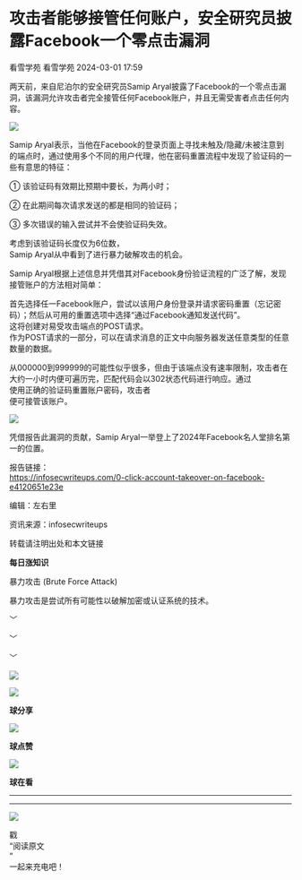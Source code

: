#  攻击者能够接管任何账户，安全研究员披露Facebook一个零点击漏洞   
看雪学苑  看雪学苑   2024-03-01 17:59  
  
两天前，来自尼泊尔的安全研究员Samip Aryal披露了Facebook的一个零点击漏洞，该漏洞允许攻击者完全接管任何Facebook账户，并且无需受害者点击任何内容。  
  
  
![](https://mmbiz.qpic.cn/sz_mmbiz_gif/1UG7KPNHN8HhmzzZl1cjPI7D2FDXMhdiceGx2icdr3CdMDKDicYnPJoA0SRKB629tAxvgfNfLBuIgpIdx69Xa3Ilw/640?wx_fmt=gif&from=appmsg "")  
  
  
Samip Aryal表示，当他在Facebook的登录页面上寻找未触及/隐藏/未被注意到的端点时，通过使用多个不同的用户代理，他在密码重置流程中发现了验证码的一些有意思的特征：  
  
① 该验证码有效期比预期中要长，为两小时；  
  
② 在此期间每次请求发送的都是相同的验证码；  
  
③ 多次错误的输入尝试并不会使验证码失效。  
  
  
考虑到该验证码长度仅为6位数，  
Samip Aryal从中看到了进行暴力破解攻击的机会。  
  
  
Samip Aryal根据上述信息并凭借其对Facebook身份验证流程的广泛了解，发现接管账户的方法相对简单：  
  
  
首先选择任一Facebook账户，尝试以该用户身份登录并请求密码重置（忘记密码）；然后从可用的重置选项中选择“通过Facebook通知发送代码”。  
这将创建对易受攻击端点的POST请求。  
作为POST请求的一部分，可以在请求消息的正文中向服务器发送任意类型的任意数量的数据。  
  
  
从000000到999999的可能性似乎很多，但由于该端点没有速率限制，攻击者在大约一小时内便可遍历完，匹配代码会以302状态代码进行响应。通过  
使用正确的验证码重置账户密码，攻击者  
便可接管该账户。  
  
  
![](https://mmbiz.qpic.cn/sz_mmbiz_png/1UG7KPNHN8HhmzzZl1cjPI7D2FDXMhdicZbd2fap2k4MjE6lBBFQMlwgFYTcDnZVRancmHbVfA4sCpDIyLoRlfQ/640?wx_fmt=png&from=appmsg "")  
  
  
凭借报告此漏洞的贡献，Samip Aryal一举登上了2024年Facebook名人堂排名第一的位置。  
  
  
报告链接：  
https://infosecwriteups.com/0-click-account-takeover-on-facebook-e4120651e23e  
  
  
  
编辑：左右里  
  
资讯来源：infosecwriteups  
  
转载请注明出处和本文链接  
  
  
**每日涨知识**  
  
暴力攻击 (Brute Force Attack)  
  
暴力攻击是尝试所有可能性以破解加密或认证系统的技术。  
  
  
﹀  
  
﹀  
  
﹀  
  
  
![](https://mmbiz.qpic.cn/mmbiz_jpg/Uia4617poZXP96fGaMPXib13V1bJ52yHq9ycD9Zv3WhiaRb2rKV6wghrNa4VyFR2wibBVNfZt3M5IuUiauQGHvxhQrA/640?wx_fmt=jpeg "")  
  
![](https://mmbiz.qpic.cn/sz_mmbiz_gif/1UG7KPNHN8E9S6vNnUMRCOictT4PicNGMgHmsIkOvEno4oPVWrhwQCWNRTquZGs2ZLYic8IJTJBjxhWVoCa47V9Rw/640?wx_fmt=gif "")  
  
**球分享**  
  
![](https://mmbiz.qpic.cn/sz_mmbiz_gif/1UG7KPNHN8E9S6vNnUMRCOictT4PicNGMgHmsIkOvEno4oPVWrhwQCWNRTquZGs2ZLYic8IJTJBjxhWVoCa47V9Rw/640?wx_fmt=gif "")  
  
**球点赞**  
  
![](https://mmbiz.qpic.cn/sz_mmbiz_gif/1UG7KPNHN8E9S6vNnUMRCOictT4PicNGMgHmsIkOvEno4oPVWrhwQCWNRTquZGs2ZLYic8IJTJBjxhWVoCa47V9Rw/640?wx_fmt=gif "")  
  
**球在看**  
  
****  
****  
  
![](https://mmbiz.qpic.cn/mmbiz_gif/1UG7KPNHN8FxuBNT7e2ZEfQZgBuH2GkFjvK4tzErD5Q56kwaEL0N099icLfx1ZvVvqzcRG3oMtIXqUz5T9HYKicA/640?wx_fmt=gif "")  
  
戳  
“阅读原文  
”  
一起来充电吧！  
  
